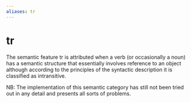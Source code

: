 ```yaml
---
aliases: tr
---
```

# tr

The semantic feature tr is attributed when a verb (or occasionally a noun) has a
                    semantic structure that essentially involves reference to an object although
                    according to the principles of the syntactic description it is classified as
                    intransitive.

NB: The implementation of this semantic category has still not been tried out in
                    any detail and presents all sorts of problems.